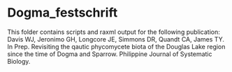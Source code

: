 # Dogma_festschrift
This folder contains scripts and raxml output for the following publication:
Davis WJ, Jeronimo GH, Longcore JE, Simmons DR, Quandt CA, James TY. In Prep. Revisiting the qautic phycomycete biota of the Douglas Lake region since the time of Dogma and Sparrow. Philippine Journal of Systematic Biology.  
